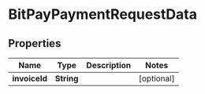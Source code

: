 

# BitPayPaymentRequestData

## Properties

Name | Type | Description | Notes
------------ | ------------- | ------------- | -------------
**invoiceId** | **String** |  |  [optional]



